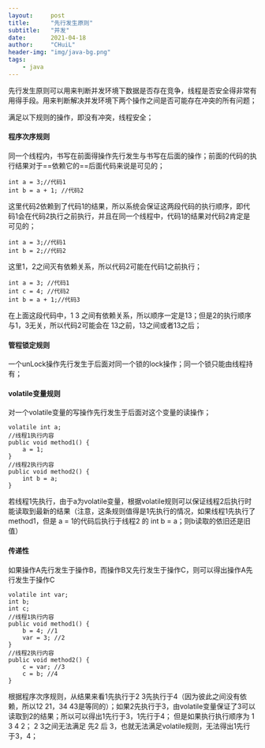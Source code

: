 ```yaml
---
layout:     post
title:      "先行发生原则"
subtitle:   "并发"
date:       2021-04-18
author:     "CHuiL"
header-img: "img/java-bg.png"
tags:
    - java
---
```




先行发生原则可以用来判断并发环境下数据是否存在竞争，线程是否安全得非常有用得手段。用来判断解决并发环境下两个操作之间是否可能存在冲突的所有问题；

满足以下规则的操作，即没有冲突，线程安全；

#### 程序次序规则
同一个线程内，书写在前面得操作先行发生与书写在后面的操作；前面的代码的执行结果对于==依赖它的==后面代码来说是可见的；
 ```
 int a = 3;//代码1
 int b = a + 1; //代码2
 ```
 这里代码2依赖到了代码1的结果，所以系统会保证这两段代码的执行顺序，即代码1会在代码2执行之前执行，并且在同一个线程中，代码1的结果对代码2肯定是可见的； 
 ```
 int a = 3;//代码1
 int b = 2;//代码2
 ```
 这里1，2之间灭有依赖关系，所以代码2可能在代码1之前执行；  

 ```
 int a = 3; //代码1
 int c = 4; //代码2
 int b = a + 1;//代码3
 ```
在上面这段代码中，1 3 之间有依赖关系，所以顺序一定是13；但是2的执行顺序与1，3无关，所以代码2可能会在 13之前，13之间或者13之后；

#### 管程锁定规则
一个unLock操作先行发生于后面对同一个锁的lock操作；同一个锁只能由线程持有；


#### volatile变量规则
对一个volatile变量的写操作先行发生于后面对这个变量的读操作；

```
volatile int a;
//线程1执行内容
public void method1() {
    a = 1;
}
//线程2执行内容
public void method2() {
    int b = a;
}
```
若线程1先执行，由于a为volatile变量，根据volatile规则可以保证线程2后执行时能读取到最新的结果（注意，这条规则值得是1先执行的情况，如果线程1先执行了method1，但是 a = 1的代码后执行于线程2 的 int b = a；则b读取的依旧还是旧值）

#### 传递性
如果操作A先行发生于操作B，而操作B又先行发生于操作C，则可以得出操作A先行发生于操作C

```
volatile int var;
int b;
int c;
//线程1执行内容
public void method1() {
    b = 4; //1
    var = 3; //2
}
//线程2执行内容
public void method2() {
    c = var; //3
    c = b; //4
}
```
根据程序次序规则，从结果来看1先执行于2 3先执行于4（因为彼此之间没有依赖，所以12 21，34 43是等同的）；如果2先执行于3，由volatile变量保证了3可以读取到2的结果；所以可以得出1先行于3，1先行于4；
但是如果执行执行顺序为 1 3 4 2； 2 3之间无法满足 先2 后 3，也就无法满足volatile规则，无法得出1先行于3，4；